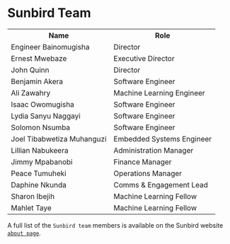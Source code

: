 # Sunbird Team
<table>
  <tr>
    <th>Name</th>
    <th>Role</th>
  </tr>
  <tr>
    <td>Engineer Bainomugisha</td>
    <td>Director</td>
  </tr>
  <tr>
    <td>Ernest Mwebaze</td>
    <td>Executive Director</td>
  </tr>
   <tr>
    <td>John Quinn</td>
    <td>Director</td>
  </tr>
  <tr>
    <td>Benjamin Akera</td>
    <td>Software Engineer</td>
  </tr>
  <tr>
    <td>Ali Zawahry</td>
    <td>Machine Learning Engineer</td>
  </tr>
  <tr>
    <td>Isaac Owomugisha</td>
    <td>Software Engineer</td>
  </tr>
  <tr>
    <td>Lydia Sanyu Naggayi</td>
    <td>Software Engineer</td>
  </tr>
  <tr>
    <td>Solomon Nsumba</td>
    <td>Software Engineer</td>
  </tr>
  <tr>
    <td>Joel Tibabwetiza Muhanguzi</td>
    <td>Embedded Systems Engineer</td>
  </tr>
  <tr>
    <td>Lillian Nabukeera</td>
    <td>Administration Manager</td>
  </tr>
  <tr>
    <td>Jimmy Mpabanobi</td>
    <td>Finance Manager</td>
  </tr>
  <tr>
    <td>Peace Tumuheki</td>
    <td>Operations Manager</td>
  </tr>
  <tr>
    <td>Daphine Nkunda</td>
    <td>Comms & Engagement Lead</td>
  </tr>
  <tr>
    <td>Sharon Ibejih</td>
    <td>Machine Learning Fellow</td>
  </tr>
   <tr>
    <td>Mahlet Taye</td>
    <td>Machine Learning Fellow</td>
  </tr>
</table>


A full list of the `Sunbird team` members is available on the Sunbird website [`about page`](https://sunbird.ai/about/#SBteam).
